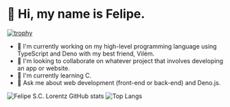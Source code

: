 # 👋 Hi, my name is Felipe.

[![trophy](https://github-profile-trophy.vercel.app/?username=SCLorentz&theme=onedark)](https://github-profile-trophy.vercel.app/?username=viliRocha)

- 🔭 I'm currently working on my high-level programming language using TypeScript and Deno with my best friend, Vilém.
- 👯 I'm looking to collaborate on whatever project that involves developing an app or website.
- 🌱 I'm currently learning C.
- 💬 Ask me about web development (front-end or back-end) and Deno.js.

![Felipe S.C. Lorentz GitHub stats](https://github-readme-stats.vercel.app/api?username=SCLorentz&show_icons=true&theme=github_dark)                           ![Top Langs](https://github-readme-stats.vercel.app/api/top-langs/?username=SCLorentz&size_weight=0.215&layout=compact&theme=github_dark)
